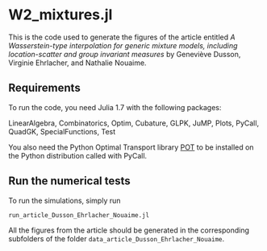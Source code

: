 # W2_mixtures.jl

This is the code used to generate the figures of the article entitled *A Wasserstein-type interpolation for generic mixture models, including 
location-scatter and 
group invariant measures* by Geneviève Dusson, Virginie Ehrlacher, and Nathalie Nouaime.

## Requirements

To run the code, you need Julia 1.7 with the following packages:

LinearAlgebra, Combinatorics, Optim, Cubature, GLPK, JuMP, Plots, PyCall, QuadGK, SpecialFunctions, Test

You also need the Python Optimal Transport library [POT](https://pythonot.github.io/) to be installed on the Python distribution called with PyCall.

## Run the numerical tests

To run the simulations, simply run 

`run_article_Dusson_Ehrlacher_Nouaime.jl`

All the figures from the article should be generated in the corresponding subfolders of the folder `data_article_Dusson_Ehrlacher_Nouaime`.
